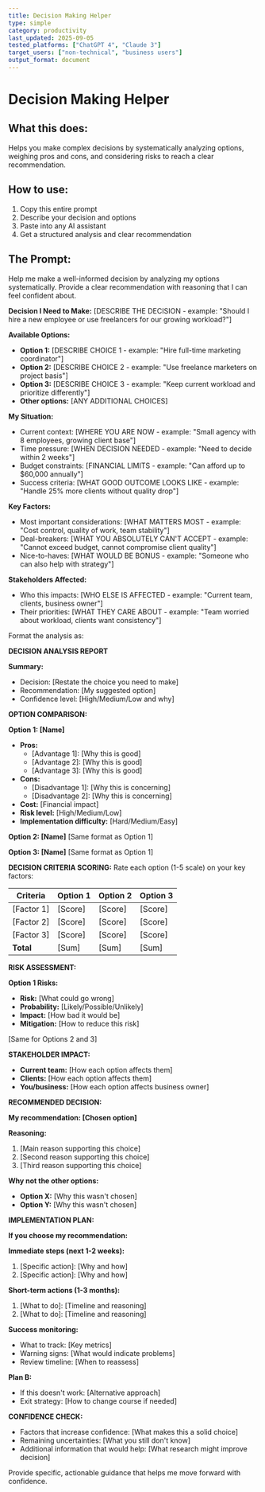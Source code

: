 ```yaml
---
title: Decision Making Helper
type: simple
category: productivity
last_updated: 2025-09-05
tested_platforms: ["ChatGPT 4", "Claude 3"]
target_users: ["non-technical", "business users"]
output_format: document
---
```


# Decision Making Helper

## What this does:

Helps you make complex decisions by systematically analyzing options, weighing pros and cons, and considering risks to reach a clear recommendation.

## How to use:

1. Copy this entire prompt
2. Describe your decision and options
3. Paste into any AI assistant
4. Get a structured analysis and clear recommendation

## The Prompt:

Help me make a well-informed decision by analyzing my options systematically. Provide a clear recommendation with reasoning that I can feel confident about.

**Decision I Need to Make:**
[DESCRIBE THE DECISION - example: "Should I hire a new employee or use freelancers for our growing workload?"]

**Available Options:**

- **Option 1:** [DESCRIBE CHOICE 1 - example: "Hire full-time marketing coordinator"]
- **Option 2:** [DESCRIBE CHOICE 2 - example: "Use freelance marketers on project basis"]
- **Option 3:** [DESCRIBE CHOICE 3 - example: "Keep current workload and prioritize differently"]
- **Other options:** [ANY ADDITIONAL CHOICES]

**My Situation:**

- Current context: [WHERE YOU ARE NOW - example: "Small agency with 8 employees, growing client base"]
- Time pressure: [WHEN DECISION NEEDED - example: "Need to decide within 2 weeks"]
- Budget constraints: [FINANCIAL LIMITS - example: "Can afford up to $60,000 annually"]
- Success criteria: [WHAT GOOD OUTCOME LOOKS LIKE - example: "Handle 25% more clients without quality drop"]

**Key Factors:**

- Most important considerations: [WHAT MATTERS MOST - example: "Cost control, quality of work, team stability"]
- Deal-breakers: [WHAT YOU ABSOLUTELY CAN'T ACCEPT - example: "Cannot exceed budget, cannot compromise client quality"]
- Nice-to-haves: [WHAT WOULD BE BONUS - example: "Someone who can also help with strategy"]

**Stakeholders Affected:**

- Who this impacts: [WHO ELSE IS AFFECTED - example: "Current team, clients, business owner"]
- Their priorities: [WHAT THEY CARE ABOUT - example: "Team worried about workload, clients want consistency"]

Format the analysis as:

**DECISION ANALYSIS REPORT**

**Summary:**

- Decision: [Restate the choice you need to make]
- Recommendation: [My suggested option]
- Confidence level: [High/Medium/Low and why]

**OPTION COMPARISON:**

**Option 1: [Name]**

- **Pros:**
  - [Advantage 1]: [Why this is good]
  - [Advantage 2]: [Why this is good]
  - [Advantage 3]: [Why this is good]
- **Cons:**
  - [Disadvantage 1]: [Why this is concerning]
  - [Disadvantage 2]: [Why this is concerning]
- **Cost:** [Financial impact]
- **Risk level:** [High/Medium/Low]
- **Implementation difficulty:** [Hard/Medium/Easy]

**Option 2: [Name]**
[Same format as Option 1]

**Option 3: [Name]**
[Same format as Option 1]

**DECISION CRITERIA SCORING:**
Rate each option (1-5 scale) on your key factors:

| Criteria   | Option 1 | Option 2 | Option 3 |
| ---------- | -------- | -------- | -------- |
| [Factor 1] | [Score]  | [Score]  | [Score]  |
| [Factor 2] | [Score]  | [Score]  | [Score]  |
| [Factor 3] | [Score]  | [Score]  | [Score]  |
| **Total**  | [Sum]    | [Sum]    | [Sum]    |

**RISK ASSESSMENT:**

**Option 1 Risks:**

- **Risk:** [What could go wrong]
- **Probability:** [Likely/Possible/Unlikely]
- **Impact:** [How bad it would be]
- **Mitigation:** [How to reduce this risk]

[Same for Options 2 and 3]

**STAKEHOLDER IMPACT:**

- **Current team:** [How each option affects them]
- **Clients:** [How each option affects them]
- **You/business:** [How each option affects business owner]

**RECOMMENDED DECISION:**

**My recommendation: [Chosen option]**

**Reasoning:**

1. [Main reason supporting this choice]
2. [Second reason supporting this choice]
3. [Third reason supporting this choice]

**Why not the other options:**

- **Option X:** [Why this wasn't chosen]
- **Option Y:** [Why this wasn't chosen]

**IMPLEMENTATION PLAN:**

**If you choose my recommendation:**

**Immediate steps (next 1-2 weeks):**

1. [Specific action]: [Why and how]
2. [Specific action]: [Why and how]

**Short-term actions (1-3 months):**

1. [What to do]: [Timeline and reasoning]
2. [What to do]: [Timeline and reasoning]

**Success monitoring:**

- What to track: [Key metrics]
- Warning signs: [What would indicate problems]
- Review timeline: [When to reassess]

**Plan B:**

- If this doesn't work: [Alternative approach]
- Exit strategy: [How to change course if needed]

**CONFIDENCE CHECK:**

- Factors that increase confidence: [What makes this a solid choice]
- Remaining uncertainties: [What you still don't know]
- Additional information that would help: [What research might improve decision]

Provide specific, actionable guidance that helps me move forward with confidence.
